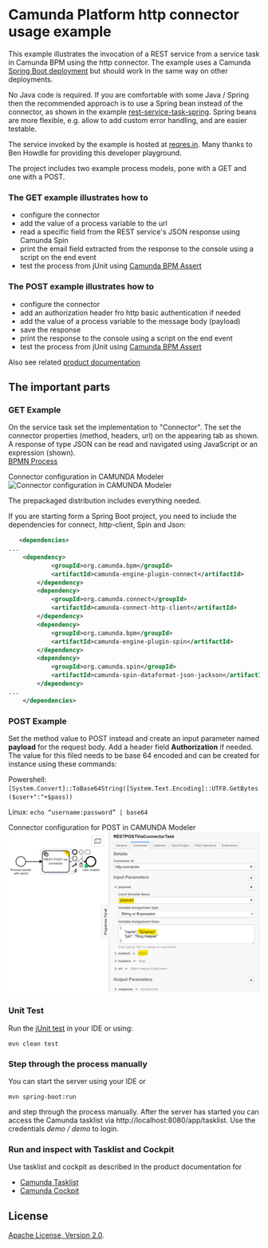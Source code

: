# Camunda Platform http connector usage example  

This example illustrates the invocation of a REST service from a service task in Camunda BPM using the http connector.
The example uses a Camunda [Spring Boot deployment](https://docs.camunda.org/manual/latest/user-guide/spring-boot-integration/) but should work in the same way on other deployments.
 
No Java code is required. If you are comfortable with some Java / Spring then the recommended approach is to use a Spring bean instead of the connector, 
as shown in the example [rest-service-task-spring](https://github.com/camunda-consulting/code/tree/master/snippets/rest-service-task-spring).
Spring beans are more flexible, e.g. allow to add custom error handling, and are easier testable.

The service invoked by the example is hosted at [reqres.in](https://reqres.in/). Many thanks to Ben Howdle for providing this developer playground.

The project includes two example process models, pone with a GET and one with a POST.

### The GET example illustrates how to 
- configure the connector
- add the value of a process variable to the url
- read a specific field from the REST service's  JSON response using Camunda Spin
- print the email field extracted from the response to the console using a script on the end event
- test the process from jUnit using [Camunda BPM Assert](https://docs.camunda.org/manual/latest/user-guide/testing/#camunda-assertions)


### The POST  example illustrates how to
- configure the connector
- add an authorization header fro http basic authentication if needed
- add the value of a process variable to the message body (payload)
- save the response
- print the response to the console using a script on the end event
- test the process from jUnit using [Camunda BPM Assert](https://docs.camunda.org/manual/latest/user-guide/testing/#camunda-assertions)


Also see related [product documentation](https://docs.camunda.org/manual/latest/reference/connect/http-connector/)

## The important parts

### GET Example

On the service task set the implementation to "Connector". The set the connector properties (method, headers, url) on the appearing tab as shown.
A response of type JSON can be read and navigated using JavaScript or an expression (shown).   
[BPMN Process](src/main/resources/httpConnector.bpmn)

Connector configuration in CAMUNDA Modeler
![Connector configuration in CAMUNDA Modeler](resources/images/process.png)

The prepackaged distribution includes everything needed. 

If you are starting form a Spring Boot project, you need to include the dependencies for connect, http-client, Spin and Json: 
```xml
   <dependencies>
...
    <dependency>
            <groupId>org.camunda.bpm</groupId>
            <artifactId>camunda-engine-plugin-connect</artifactId>
        </dependency>
        <dependency>
            <groupId>org.camunda.connect</groupId>
            <artifactId>camunda-connect-http-client</artifactId>
        </dependency>
        <dependency>
            <groupId>org.camunda.bpm</groupId>
            <artifactId>camunda-engine-plugin-spin</artifactId>
        </dependency>
        <dependency>
            <groupId>org.camunda.spin</groupId>
            <artifactId>camunda-spin-dataformat-json-jackson</artifactId>
        </dependency>
...
    </dependencies>
```

### POST Example

Set the method value to POST instead and create an input parameter named  **payload** for the request body.
Add a header field **Authorization** if needed. The value for this filed needs to be base 64 encoded and can be created for instance using these commands:

Powershell: ```[System.Convert]::ToBase64String([System.Text.Encoding]::UTF8.GetBytes($user+":"+$pass))```  

Linux: ```echo “username:password” | base64```


Connector configuration for POST in CAMUNDA Modeler
![Connector configuration for POST in CAMUNDA Modeler](resources/images/POSTConfig.png)


### Unit Test
Run the [jUnit test](src/test/java/processtest/ProcessUnitTest.java) in your IDE or using:
```
mvn clean test
```

### Step through the process manually 
You can start the server using your IDE or 
```
mvn spring-boot:run
```
and step through the process manually. After the server has started you can access the Camunda tasklist via http://localhost:8080/app/tasklist.
Use the credentials *demo / demo* to login.


### Run and inspect with Tasklist and Cockpit
Use tasklist and cockpit as described in the product documentation for
- [Camunda Tasklist](https://docs.camunda.org/manual/latest/webapps/tasklist)
- [Camunda Cockpit](https://docs.camunda.org/manual/latest/webapps/cockpit)


## License
[Apache License, Version 2.0](http://www.apache.org/licenses/LICENSE-2.0).
